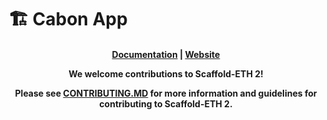 # 🏗 Cabon App

<h4 align="center">
  <a href="https://docs.scaffoldeth.io">Documentation</a> |
  <a href="https://scaffoldeth.io">Website</a>



We welcome contributions to Scaffold-ETH 2!

Please see [CONTRIBUTING.MD](https://github.com/scaffold-eth/scaffold-eth-2/blob/main/CONTRIBUTING.md) for more information and guidelines for contributing to Scaffold-ETH 2.

